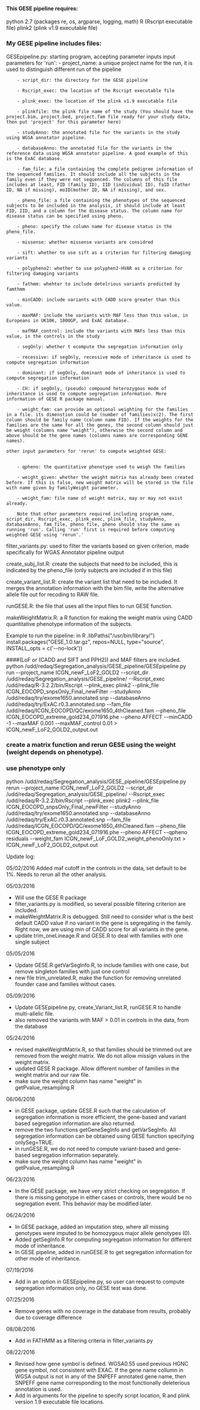 #### This GESE pipeline requires:
python 2.7 (packages re, os, argparse, logging, math)
R (Rscript executable file)
plink2 (plink v1.9 executable file)



### My GESE pipeline includes files:


GESEpipeline.py: starting program, accepting parameter inputs
	input parameters for 'run':
		- project_name: a unique project name for the run, it is used to distinguish different run of the pipeline
                
        - script_dir: the directory for the GESE pipeline

        - Rscript_exec: the location of the Rscript executable file

        - plink_exec: the location of the plink v1.9 executable file

		- plinkfile: the plink file name of the study (You should have the project.bim, project.bed, project.fam file ready for your study data, then put 'project' for this parameter here)

		- studyAnno: the annotated file for the variants in the study using WGSA annotator pipeline.

		- databaseAnno: the annotated file for the variants in the reference data using WGSA annotator pipeline. A good example of this is the ExAC database.

		- fam_file: a file containing the complete pedigree information of the sequenced families. It should include all the subjects in the family even if they were not sequenced. The columns of this file includes at least, FID (family ID), IID (individual ID), faID (father ID, NA if missing), moID(mother ID, NA if missing), and sex.

		- pheno_file: a file containing the phenotypes of the sequenced subjects to be included in the analysis, it should include at least FID, IID, and a column for the disease status. The column name for disease status can be specified using pheno.

		- pheno: specify the column name for disease status in the pheno_file.

		- missense: whether missense variants are considred

		- sift: whether to use sift as a criterion for filtering damaging variants

		- polypheno2: whether to use polyphen2-HVAR as a criterion for filtering damaging variants

        - fathmm: whehter to include detelrious variants predicted by famthmm

		- minCADD: include variants with CADD score greater than this value.

		- maxMAF: include the variants with MAF less than this value, in Europeans in UK10K, 1000GP, and ExAC database.

		- mafMAF_control: include the variants with MAFs less than this value, in the controls in the study 

        - segOnly: whether t ocompute the segregation information only

        - recessive: if segOnly, recessive mode of inheritance is used to compute segregation information

        - dominant: if segOnly, dominant mode of inheritance is used to compute segregation information

        - CH: if segOnly, (pseudo) compound heterozygous mode of inheritance is used to compute segregation information. More information of GESE R package manual.

		- weight_fam: can provide an optional weighting for the families in a file. its dimenstion could be (number of families)x(2). The first column should be family name (column name FID). If the weights for the families are the same for all the genes, the second column should just be weight (columns name "weight"), otherwise the second column and above should be the gene names (columns names are corresponding GENE names). 

	other input parameters for 'rerun' to compute weighted GESE:


		- qpheno: the quantitative phenotype used to weigh the families

        - weight_given: whether the weight matrix has already been created before. If this is false, new weight matrix will be stored in the file with name given by familyWeight parameter.

        - weight_fam: file name of weight matrix, may or may not exist already. 
    
        Note that other parameters required including program_name, script_dir, Rscript_exec, plink_exec, plink_file, studyAnno, databaseAnno, fam_file, pheno_file, pheno should stay the same as running 'run'. Calling 'run' first is required before computing weighted GESE using 'rerun'.'



filter_variants.py: used to filter the variants based on given criterion, made specifically for WGAS Annotator pipeline output

create_subj_list.R: create the subjects that need to be included, this is indicated by the pheno_file (only subjects are included if in this file)

create_variant_list.R: create the variant list that need to be included. It merges the annotation information with the bim file, write the alternative allele file out for recoding to RAW file.

runGESE.R: the file that uses all the input files to run GESE function.

makeWeightMatrix.R: a R function for making the weight matrix using CADD quantitative phenotype information of the subjects.



Example to run the pipeline:
in R
.libPaths("/usr/bin/library/")
install.packages("GESE_1.0.tar.gz", repos=NULL, type="source", INSTALL_opts = c('--no-lock'))

####(LoF or (CADD and SIFT and PPH2)) and MAF filters are included. 
python /udd/redaq/Segregation_analysis/GESE_pipeline/GESEpipeline.py run --project_name ICGN_newF_LoF2_GOLD2 --script_dir /udd/redaq/Segregation_analysis/GESE_pipeline/ --Rscript_exec /udd/redaq/R-3.2.2/bin/Rscript --plink_exec plink2 --plink_file ICGN_EOCOPD_snpsOnly_Final_newFilter --studyAnno /udd/redaq/try/exome1650.annotated.snp --databaseAnno /udd/redaq/try/ExAC.r0.3.annotated.snp --fam_file /udd/redaq/ICGN_EOCOPD/QC/exome1650_4thCleaned.fam --pheno_file ICGN_EOCOPD_extreme_gold234_071916.phe --pheno AFFECT --minCADD -1 --maxMAF 0.001 --maxMAF_control 0.01 > ICGN_newF_LoF2_GOLD2_output.out


### create a matrix function and rerun GESE using the weight (weight depends on phenotype).
### use phenotype only
python /udd/redaq/Segregation_analysis/GESE_pipeline/GESEpipeline.py rerun --project_name ICGN_newF_LoF2_GOLD2 --script_dir /udd/redaq/Segregation_analysis/GESE_pipeline/ --Rscript_exec /udd/redaq/R-3.2.2/bin/Rscript --plink_exec plink2 --plink_file ICGN_EOCOPD_snpsOnly_Final_newFilter --studyAnno /udd/redaq/try/exome1650.annotated.snp --databaseAnno /udd/redaq/try/ExAC.r0.3.annotated.snp --fam_file /udd/redaq/ICGN_EOCOPD/QC/exome1650_4thCleaned.fam --pheno_file ICGN_EOCOPD_extreme_gold234_071916.phe --pheno AFFECT --qpheno residuals --weight_fam ICGN_newF_LoF_GOLD2_weight_phenoOnly.txt > ICGN_newF_LoF2_GOLD2_output.out




Update log:

05/02/2016
Added maf cutoff in the controls in the data, set default to be 1%. Needs to rerun all the other analysis.

05/03/2016
- Will use the GESE R package
- filter_variants.py is modified, so several possible filtering criterion are included. 
- makeWeightMatrix.R is debugged. Still need to consider what is the best  default CADD value if no variant in the gene is segregating in the family. Right now, we are using min of CADD score for all variants in the gene.
- update trim_oneLineage.R and GESE.R to deal with families with one single subject

05/05/2016
- Update GESE.R getVarSegInfo.R, to include families with one case, but remove singleton families with just one control
- new file trim_unrelated.R, make the function for removing unrelated founder case and families without cases. 


05/09/2016
- Update GESEpipeline.py, create_Variant_list.R, runGESE.R to handle multi-allelic file. 
- also removed the variants with MAF > 0.01 in controls in the data, from the database


05/24/2016
- revised makeWeightMatrix.R, so that families should be trimmed out are removed from the weight matrix. We do not allow missign values in the weight matrix.
- updated GESE R package. Allow different number of families in the weight matrix and our raw file.
- make sure the weight column has name "weight" in getPvalue_resampling.R

06/06/2016
- in GESE package, update GESE.R such that the calculation of segregation information is more efficient, the gene-based and variant based segregation information are also returned.
- remove the two functions getGeneSegInfo and getVarSegInfo. All segregation information can be obtained using GESE function specifying onlySeg=TRUE.
- in runGESE.R, we do not need to compute variant-based and gene-based segregation information separately.
- make sure the weight column has name "weight" in getPvalue_resampling.R

06/23/2016
- In the GESE package, we have very strict checking on segregation. If there is missing genotype in either cases or controls, there would be no segregation event. This behavior may be modified later.

06/24/2016
- In GESE package, added an imputation step, where all missing genotypes were imputed to be homozygous major allele genotypes (0).
- Added getSegInfo.R for computing segregation information for different mode of inheritance.
- In GESE pipeline, added in runGESE.R to get segregation information for other mode of inheritance.

07/19/2016
- Add in an option in GESEpipeline.py, so user can request to compute segregation information only, no GESE test was done.

07/25/2016
- Remove genes with no coverage in the database from results, probably due to coverage difference

08/08/2016
- Add in FATHMM as a filtering criteria in filter_variants.py

08/22/2016
- Revised how gene symbol is defined. WGSA0.55 used previous HGNC gene symbol, not consistent with EXAC. If the gene name collumn in WGSA output is not in any of the SNPEFF annotated gene name, then SNPEFF gene name corresponding to the most functionally deleterious annotation is used.
- Add in arguments for the pipeline to specify script location, R and plink version 1.9 executable file locations.

